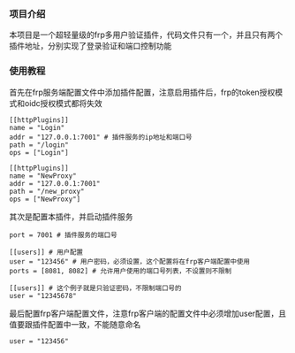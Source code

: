 ### 项目介绍
本项目是一个超轻量级的frp多用户验证插件，代码文件只有一个，并且只有两个插件地址，分别实现了登录验证和端口控制功能

### 使用教程
首先在frp服务端配置文件中添加插件配置，注意启用插件后，frp的token授权模式和oidc授权模式都将失效
```
[[httpPlugins]]
name = "Login"
addr = "127.0.0.1:7001" # 插件服务的ip地址和端口号
path = "/login"
ops = ["Login"]

[[httpPlugins]]
name = "NewProxy"
addr = "127.0.0.1:7001"
path = "/new_proxy"
ops = ["NewProxy"]
```
其次是配置本插件，并启动插件服务
```
port = 7001 # 插件服务的端口号

[[users]] # 用户配置
user = "123456" # 用户密码，必须设置，这个配置将在frp客户端配置中使用
ports = [8081, 8082] # 允许用户使用的端口号列表，不设置则不限制

[[users]] # 这个例子就是只验证密码，不限制端口号的
user = "12345678"
```
最后配置frp客户端配置文件，注意frp客户端的配置文件中必须增加user配置，且值要跟插件配置中一致，不能随意命名
```
user = "123456"
```